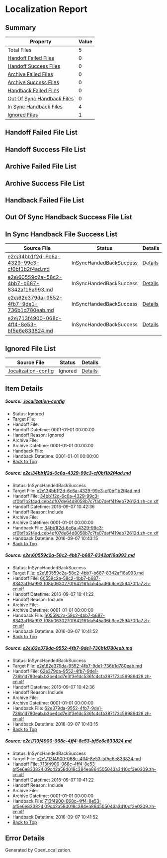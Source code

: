 # <a name='report-top'></a> Localization Report

## Summary
 Property | Value 
 -------- | ----- 
 Total Files | 5
[ Handoff Failed Files ](#handoff-failed-list)| 0
[ Handoff Success Files ](#handoff-success-list)| 0
[ Archive Failed Files ](#archive-failed-list)| 0
[ Archive Success Files ](#archive-success-list)| 0
[ Handback Failed Files ](#handback-failed-list)| 0
[ Out Of Sync Handback Files ](#outofsync-handback-success-list)| 0
[ In Sync Handback Files ](#insync-handback-success-list)| 4
[ Ignored Files ](#ignored-list)| 1

## <a name='handoff-failed-list'></a> Handoff Failed File List

## <a name='handoff-success-list'></a> Handoff Success File List

## <a name='archive-failed-list'></a> Archive Failed File List

## <a name='archive-success-list'></a> Archive Success File List

## <a name='handback-failed-list'></a> Handback Failed File List

## <a name='outofsync-handback-success-list'></a> Out Of Sync Handback Success File List

## <a name='insync-handback-success-list'></a> In Sync Handback File Success List
 Source File | Status | Details 
 ----------- | ------ | ------- 
 [e2e\34bb1f2d-6c6a-4329-99c3-cf0bf1b2f4ad.md](https://github.com/OpenLocalizationTestOrg/ol-test0/blob/c2c67c33c38a647768dde98905a9b17e2f0bcc7d/e2e/34bb1f2d-6c6a-4329-99c3-cf0bf1b2f4ad.md) | InSyncHandedBackSuccess | [Details](#448172e50312c6e2015c7002e113462ce1178f981)
 [e2e\60559c2a-58c2-4bb7-b687-8342af16a993.md](https://github.com/OpenLocalizationTestOrg/ol-test0/blob/48cba0e5b3288b8ae092e487b28bbf76d1cb5464/e2e/60559c2a-58c2-4bb7-b687-8342af16a993.md) | InSyncHandedBackSuccess | [Details](#79c0af958f9f0eecec397e0d8bdda2f21c185bd62)
 [e2e\62e379da-9552-4fb7-9de1-736b1d780eab.md](https://github.com/OpenLocalizationTestOrg/ol-test0/blob/c2c67c33c38a647768dde98905a9b17e2f0bcc7d/e2e/62e379da-9552-4fb7-9de1-736b1d780eab.md) | InSyncHandedBackSuccess | [Details](#632403d54d3bd89bf2b2bc802d0e65736b636c503)
 [e2e\713f4900-068c-4ff4-8e53-bf5e6e833824.md](https://github.com/OpenLocalizationTestOrg/ol-test0/blob/48cba0e5b3288b8ae092e487b28bbf76d1cb5464/e2e/713f4900-068c-4ff4-8e53-bf5e6e833824.md) | InSyncHandedBackSuccess | [Details](#fef88091badc8e18706323d15b3d3e507fbd05d84)

## <a name='ignored-list'></a> Ignored File List
 Source File | Status | Details 
 ----------- | ------ | ------- 
 [.localization-config](https://github.com/OpenLocalizationTestOrg/ol-test0/blob/c2c67c33c38a647768dde98905a9b17e2f0bcc7d/.localization-config) | Ignored | [Details](#3d4f252ac210baf56311d7e97dcc2db10974dbd20)

## Item Details
##### <a name='3d4f252ac210baf56311d7e97dcc2db10974dbd20'></a> Source: [.localization-config](https://github.com/OpenLocalizationTestOrg/ol-test0/blob/c2c67c33c38a647768dde98905a9b17e2f0bcc7d/.localization-config)
* Status: Ignored
* Target File: 
* Handoff File: 
* Handoff Datetime: 0001-01-01 00:00:00
* Handoff Reason: Ignored
* Archive File: 
* Archive Datetime: 0001-01-01 00:00:00
* Handback File: 
* Handback Datetime: 0001-01-01 00:00:00
* [Back to Top](#report-top)

##### <a name='448172e50312c6e2015c7002e113462ce1178f981'></a> Source: [e2e\34bb1f2d-6c6a-4329-99c3-cf0bf1b2f4ad.md](https://github.com/OpenLocalizationTestOrg/ol-test0/blob/c2c67c33c38a647768dde98905a9b17e2f0bcc7d/e2e/34bb1f2d-6c6a-4329-99c3-cf0bf1b2f4ad.md)
* Status: InSyncHandedBackSuccess
* Target File: [e2e\34bb1f2d-6c6a-4329-99c3-cf0bf1b2f4ad.md](https://github.com/OpenLocalizationTestOrg/ol-test0-zhcn/blob/c02770ded3d2fb4d6b6d608377f8e26a498f4ad5/e2e/34bb1f2d-6c6a-4329-99c3-cf0bf1b2f4ad.md)
* Handoff File: [34bb1f2d-6c6a-4329-99c3-cf0bf1b2f4ad.ceb4df07de64d8058b7c7fa07deff419eb72612d.zh-cn.xlf](https://github.com/OpenLocalizationTestOrg/ol-test0-handoff/blob/a582dd359517af854fb297fa4aaebc1fd3dd6e07/ol-handoff/OpenLocalizationTestOrg/ol-test0-zhcn/ci/ht/34bb1f2d-6c6a-4329-99c3-cf0bf1b2f4ad.ceb4df07de64d8058b7c7fa07deff419eb72612d.zh-cn.xlf)
* Handoff Datetime: 2016-09-07 10:42:36
* Handoff Reason: Include
* Archive File: 
* Archive Datetime: 0001-01-01 00:00:00
* Handback File: [34bb1f2d-6c6a-4329-99c3-cf0bf1b2f4ad.ceb4df07de64d8058b7c7fa07deff419eb72612d.zh-cn.xlf](https://github.com/OpenLocalizationTestOrg/ol-test0-handback/blob/a288dd5a5009d48d07c2cfe13036fe66ebcc8906/ol-handback/OpenLocalizationTestOrg/ol-test0-zhcn/ci/ht/34bb1f2d-6c6a-4329-99c3-cf0bf1b2f4ad.ceb4df07de64d8058b7c7fa07deff419eb72612d.zh-cn.xlf)
* Handback Datetime: 2016-09-07 10:43:15
* [Back to Top](#report-top)

##### <a name='79c0af958f9f0eecec397e0d8bdda2f21c185bd62'></a> Source: [e2e\60559c2a-58c2-4bb7-b687-8342af16a993.md](https://github.com/OpenLocalizationTestOrg/ol-test0/blob/48cba0e5b3288b8ae092e487b28bbf76d1cb5464/e2e/60559c2a-58c2-4bb7-b687-8342af16a993.md)
* Status: InSyncHandedBackSuccess
* Target File: [e2e\60559c2a-58c2-4bb7-b687-8342af16a993.md](https://github.com/OpenLocalizationTestOrg/ol-test0-zhcn/blob/5606a1b84d39c28eec5224bbbbca7f4d6bca9d9e/e2e/60559c2a-58c2-4bb7-b687-8342af16a993.md)
* Handoff File: [60559c2a-58c2-4bb7-b687-8342af16a993.f08b0630270f642161da545a36b9ce259470ffa7.zh-cn.xlf](https://github.com/OpenLocalizationTestOrg/ol-test0-handoff/blob/b715c1700c866b32924086214abe551bdd3a4c87/ol-handoff/OpenLocalizationTestOrg/ol-test0-zhcn/ci/high/60559c2a-58c2-4bb7-b687-8342af16a993.f08b0630270f642161da545a36b9ce259470ffa7.zh-cn.xlf)
* Handoff Datetime: 2016-09-07 10:41:22
* Handoff Reason: Include
* Archive File: 
* Archive Datetime: 0001-01-01 00:00:00
* Handback File: [60559c2a-58c2-4bb7-b687-8342af16a993.f08b0630270f642161da545a36b9ce259470ffa7.zh-cn.xlf](https://github.com/OpenLocalizationTestOrg/ol-test0-handback/blob/c404585a132cd1e3a96bbb9e31082895bccfc441/ol-handback/OpenLocalizationTestOrg/ol-test0-zhcn/ci/high/60559c2a-58c2-4bb7-b687-8342af16a993.f08b0630270f642161da545a36b9ce259470ffa7.zh-cn.xlf)
* Handback Datetime: 2016-09-07 10:41:52
* [Back to Top](#report-top)

##### <a name='632403d54d3bd89bf2b2bc802d0e65736b636c503'></a> Source: [e2e\62e379da-9552-4fb7-9de1-736b1d780eab.md](https://github.com/OpenLocalizationTestOrg/ol-test0/blob/c2c67c33c38a647768dde98905a9b17e2f0bcc7d/e2e/62e379da-9552-4fb7-9de1-736b1d780eab.md)
* Status: InSyncHandedBackSuccess
* Target File: [e2e\62e379da-9552-4fb7-9de1-736b1d780eab.md](https://github.com/OpenLocalizationTestOrg/ol-test0-zhcn/blob/c02770ded3d2fb4d6b6d608377f8e26a498f4ad5/e2e/62e379da-9552-4fb7-9de1-736b1d780eab.md)
* Handoff File: [62e379da-9552-4fb7-9de1-736b1d780eab.b3be4cd7e3f3e1dc536fc4cfa387173c59989d28.zh-cn.xlf](https://github.com/OpenLocalizationTestOrg/ol-test0-handoff/blob/a582dd359517af854fb297fa4aaebc1fd3dd6e07/ol-handoff/OpenLocalizationTestOrg/ol-test0-zhcn/ci/ht/62e379da-9552-4fb7-9de1-736b1d780eab.b3be4cd7e3f3e1dc536fc4cfa387173c59989d28.zh-cn.xlf)
* Handoff Datetime: 2016-09-07 10:42:36
* Handoff Reason: Include
* Archive File: 
* Archive Datetime: 0001-01-01 00:00:00
* Handback File: [62e379da-9552-4fb7-9de1-736b1d780eab.b3be4cd7e3f3e1dc536fc4cfa387173c59989d28.zh-cn.xlf](https://github.com/OpenLocalizationTestOrg/ol-test0-handback/blob/a288dd5a5009d48d07c2cfe13036fe66ebcc8906/ol-handback/OpenLocalizationTestOrg/ol-test0-zhcn/ci/ht/62e379da-9552-4fb7-9de1-736b1d780eab.b3be4cd7e3f3e1dc536fc4cfa387173c59989d28.zh-cn.xlf)
* Handback Datetime: 2016-09-07 10:43:15
* [Back to Top](#report-top)

##### <a name='fef88091badc8e18706323d15b3d3e507fbd05d84'></a> Source: [e2e\713f4900-068c-4ff4-8e53-bf5e6e833824.md](https://github.com/OpenLocalizationTestOrg/ol-test0/blob/48cba0e5b3288b8ae092e487b28bbf76d1cb5464/e2e/713f4900-068c-4ff4-8e53-bf5e6e833824.md)
* Status: InSyncHandedBackSuccess
* Target File: [e2e\713f4900-068c-4ff4-8e53-bf5e6e833824.md](https://github.com/OpenLocalizationTestOrg/ol-test0-zhcn/blob/5606a1b84d39c28eec5224bbbbca7f4d6bca9d9e/e2e/713f4900-068c-4ff4-8e53-bf5e6e833824.md)
* Handoff File: [713f4900-068c-4ff4-8e53-bf5e6e833824.09c42a58d018c384ea864505043a3410cf3e0309.zh-cn.xlf](https://github.com/OpenLocalizationTestOrg/ol-test0-handoff/blob/b715c1700c866b32924086214abe551bdd3a4c87/ol-handoff/OpenLocalizationTestOrg/ol-test0-zhcn/ci/high/713f4900-068c-4ff4-8e53-bf5e6e833824.09c42a58d018c384ea864505043a3410cf3e0309.zh-cn.xlf)
* Handoff Datetime: 2016-09-07 10:41:22
* Handoff Reason: Include
* Archive File: 
* Archive Datetime: 0001-01-01 00:00:00
* Handback File: [713f4900-068c-4ff4-8e53-bf5e6e833824.09c42a58d018c384ea864505043a3410cf3e0309.zh-cn.xlf](https://github.com/OpenLocalizationTestOrg/ol-test0-handback/blob/c404585a132cd1e3a96bbb9e31082895bccfc441/ol-handback/OpenLocalizationTestOrg/ol-test0-zhcn/ci/high/713f4900-068c-4ff4-8e53-bf5e6e833824.09c42a58d018c384ea864505043a3410cf3e0309.zh-cn.xlf)
* Handback Datetime: 2016-09-07 10:41:52
* [Back to Top](#report-top)


## Error Details

Generated by OpenLocalization.
